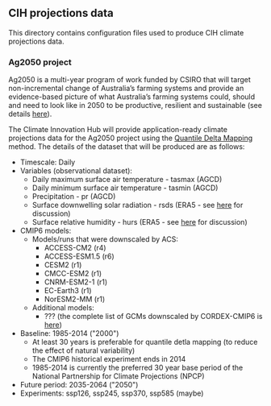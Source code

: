 ## CIH projections data

This directory contains configuration files used to produce CIH climate projections data. 

### Ag2050 project

Ag2050 is a multi-year program of work funded by CSIRO that will target non-incremental change of Australia’s farming systems
and provide an evidence-based picture of what Australia’s farming systems could,
should and need to look like in 2050 to be productive, resilient and sustainable
(see details [here](https://confluence.csiro.au/pages/viewpage.action?pageId=1706583873)).

The Climate Innovation Hub will provide application-ready climate projections data
for the Ag2050 project using the [Quantile Delta Mapping](https://github.com/climate-innovation-hub/qqscale/blob/master/docs/method_qdm.md) method.
The details of the dataset that will be produced are as follows:
- Timescale: Daily
- Variables (observational dataset):
  - Daily maximum surface air temperature - tasmax (AGCD)
  - Daily minimum surface air temperature - tasmin (AGCD)
  - Precipitation - pr (AGCD)
  - Surface downwelling solar radiation - rsds (ERA5 - see [here](https://github.com/AusClimateService/npcp/issues/22) for discussion)
  - Surface relative humidity - hurs (ERA5 - see [here](https://github.com/AusClimateService/npcp/issues/2) for discussion)
- CMIP6 models:
  - Models/runs that were downscaled by ACS: 
    - ACCESS-CM2 (r4)
    - ACCESS-ESM1.5 (r6)
    - CESM2 (r1)
    - CMCC-ESM2 (r1)
    - CNRM-ESM2-1 (r1)
    - EC-Earth3 (r1)
    - NorESM2-MM (r1)
  - Additional models:
    - ??? (the complete list of GCMs downscaled by CORDEX-CMIP6 is [here](https://opus.nci.org.au/display/CMIP/CMIP6-CORDEX+datasets))
- Baseline: 1985-2014 ("2000")
  - At least 30 years is preferable for quantile detla mapping (to reduce the effect of natural variability)
  - The CMIP6 historical experiment ends in 2014
  - 1985-2014 is currently the preferred 30 year base period of the National Partnership for Climate Projections (NPCP)
- Future period: 2035-2064 ("2050")
- Experiments: ssp126, ssp245, ssp370, ssp585 (maybe)

